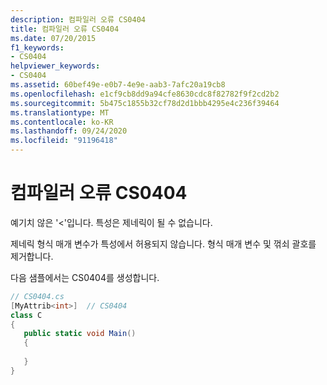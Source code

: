 ```yaml
---
description: 컴파일러 오류 CS0404
title: 컴파일러 오류 CS0404
ms.date: 07/20/2015
f1_keywords:
- CS0404
helpviewer_keywords:
- CS0404
ms.assetid: 60bef49e-e0b7-4e9e-aab3-7afc20a19cb8
ms.openlocfilehash: e1cf9cb8dd9a94cfe8630cdc8f82782f9f2cd2b2
ms.sourcegitcommit: 5b475c1855b32cf78d2d1bbb4295e4c236f39464
ms.translationtype: MT
ms.contentlocale: ko-KR
ms.lasthandoff: 09/24/2020
ms.locfileid: "91196418"
---
```

# <a name="compiler-error-cs0404"></a>컴파일러 오류 CS0404

예기치 않은 '<'입니다. 특성은 제네릭이 될 수 없습니다.  
  
 제네릭 형식 매개 변수가 특성에서 허용되지 않습니다. 형식 매개 변수 및 꺾쇠 괄호를 제거합니다.  
  
 다음 샘플에서는 CS0404를 생성합니다.  
  
```csharp  
// CS0404.cs  
[MyAttrib<int>]  // CS0404  
class C  
{  
   public static void Main()  
   {  
  
   }  
}  
```
